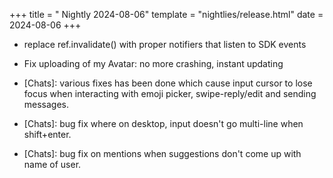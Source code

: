 +++
title = " Nightly 2024-08-06"
template = "nightlies/release.html"
date = 2024-08-06
+++


- replace ref.invalidate() with proper notifiers that listen to SDK events

- Fix uploading of my Avatar: no more crashing, instant updating

- [Chats]: various fixes has been done which cause input cursor to lose focus when interacting with emoji picker, swipe-reply/edit and sending messages.
- [Chats]: bug fix where on desktop, input doesn't go multi-line when shift+enter.
- [Chats]: bug fix on mentions when suggestions don't come up with name of user.

